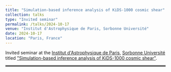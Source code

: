 ```yaml
---
title: "Simulation-based inference analysis of KiDS-1000 cosmic shear"
collection: talks
type: "Invited seminar"
permalink: /talks/2024-10-17
venue: "Institut d'Astrophysique de Paris, Sorbonne Université"
date: 2024-10-17
location: "Paris, France"
---
```


Invited seminar at the [Institut d'Astrophysique de Paris](https://www.iap.fr/), [Sorbonne Université](https://www.sorbonne-universite.fr/) titled ["Simulation-based inference analysis of KiDS-1000 cosmic shear"](https://www.iap.fr/vie_scientifique/journal-clubs/resumes.php?nom_seminaire=Journal-club%20Univers&numero=4500).

<hr style="border:2px solid gray">
